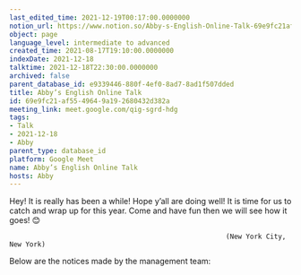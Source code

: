 ```yaml
---
last_edited_time: 2021-12-19T00:17:00.0000000
notion_url: https://www.notion.so/Abby-s-English-Online-Talk-69e9fc21af5549649a192680432d382a
object: page
language_level: intermediate to advanced
created_time: 2021-08-17T19:10:00.0000000
indexDate: 2021-12-18
talktime: 2021-12-18T22:30:00.0000000
archived: false
parent_database_id: e9339446-880f-4ef0-8ad7-8ad1f507dded
title: Abby’s English Online Talk
id: 69e9fc21-af55-4964-9a19-2680432d382a
meeting_link: meet.google.com/qig-sgrd-hdg
tags:
- Talk
- 2021-12-18
- Abby
parent_type: database_id
platform: Google Meet
name: Abby’s English Online Talk
hosts: Abby
---
```


Hey! It is really has been a while! Hope y’all are doing well! It is time for us to catch and wrap up for this year. Come and have fun then we will see how it goes! 😊



                                                          (New York City, New York)



Below are the notices made by the management team:


